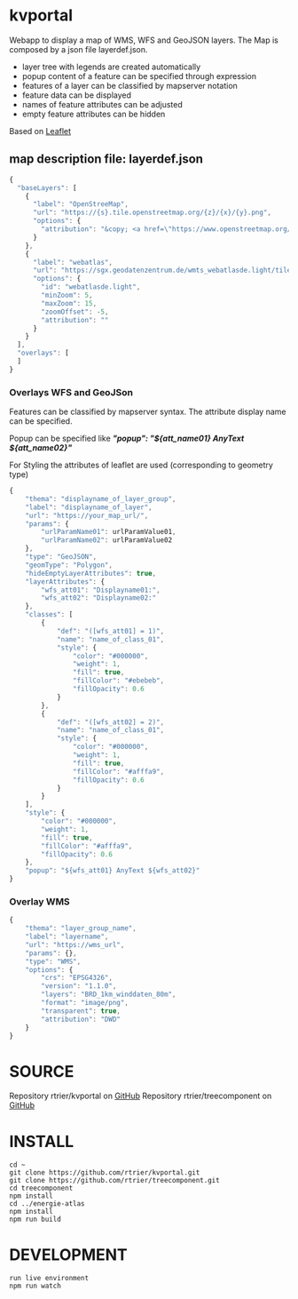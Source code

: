 # kvportal

Webapp to display a map of WMS, WFS and GeoJSON layers. The Map is composed by a json file layerdef.json.

* layer tree with legends are created automatically 
* popup content of a feature can be specified through expression
* features of a layer can be classified by mapserver notation
* feature data can be displayed
* names of feature attributes can be adjusted
* empty feature attributes can be hidden

Based on [Leaflet](https://leafletjs.com/)

## map description file: layerdef.json ##

```javascript
{
  "baseLayers": [
    {
      "label": "OpenStreeMap",
      "url": "https://{s}.tile.openstreetmap.org/{z}/{x}/{y}.png",
      "options": {
        "attribution": "&copy; <a href=\"https://www.openstreetmap.org/copyright\">OpenStreetMap</a> contributors"
      }
    },
    {
      "label": "webatlas",     
      "url": "https://sgx.geodatenzentrum.de/wmts_webatlasde.light/tile/1.0.0/webatlasde.light/default/DE_EPSG_3857_LIGHT/{z}/{y}/{x}.png",
      "options": {          
        "id": "webatlasde.light",
        "minZoom": 5,
        "maxZoom": 15,		      
        "zoomOffset": -5,
        "attribution": ""
      }
    }
  ],
  "overlays": [
  ]
}
```

### Overlays WFS and GeoJSon ###

Features can be classified by mapserver syntax. The attribute display name can be specified.

Popup can be specified like _**"popup": "${att_name01} AnyText ${att_name02}"**_

For Styling the attributes of leaflet are used (corresponding to geometry type)

```javascript
{
	"thema": "displayname_of_layer_group",
	"label": "displayname_of_layer",			
	"url": "https://your_map_url/",	
	"params": {
		"urlParamName01": urlParamValue01,
		"urlParamName02": urlParamValue02
	},			
	"type": "GeoJSON",
	"geomType": "Polygon",
	"hideEmptyLayerAttributes": true,
	"layerAttributes": {
		"wfs_att01": "Displayname01:",
		"wfs_att02": "Displayname02:"
	},
	"classes": [
		{
			"def": "([wfs_att01] = 1)",
			"name": "name_of_class_01",
			"style": {
				"color": "#000000",
				"weight": 1,
				"fill": true,
				"fillColor": "#ebebeb",
				"fillOpacity": 0.6
			}
		},
		{
			"def": "([wfs_att02] = 2)",
			"name": "name_of_class_01",
			"style": {
				"color": "#000000",
				"weight": 1,
				"fill": true,
				"fillColor": "#afffa9",
				"fillOpacity": 0.6
			}
		}
	],
	"style": {
		"color": "#000000",
		"weight": 1,
		"fill": true,
		"fillColor": "#afffa9",
		"fillOpacity": 0.6
	},
	"popup": "${wfs_att01} AnyText ${wfs_att02}"
}
```

### Overlay WMS ###

```javascript
{
	"thema": "layer_group_name",
	"label": "layername",
	"url": "https://wms_url",
	"params": {},
	"type": "WMS",
	"options": {
		"crs": "EPSG4326",
		"version": "1.1.0",
		"layers": "BRD_1km_winddaten_80m",
		"format": "image/png",
		"transparent": true,
		"attribution": "DWD"
	}
}
```


# SOURCE
Repository rtrier/kvportal on [GitHub](https://github.com/rtrier/kvportal.git)
Repository rtrier/treecomponent on [GitHub](https://github.com/rtrier/treecomponent.git)
# INSTALL
    cd ~
    git clone https://github.com/rtrier/kvportal.git
    git clone https://github.com/rtrier/treecomponent.git
    cd treecomponent
    npm install
    cd ../energie-atlas
    npm install
    npm run build

# DEVELOPMENT
    run live environment
    npm run watch
